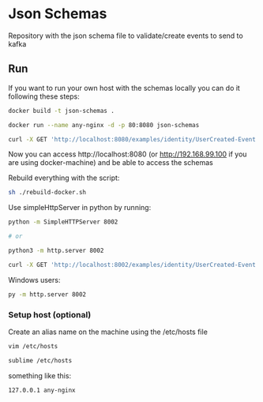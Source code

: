 # Json Schemas

Repository with the json schema file to validate/create events to send to kafka

## Run

If you want to run your own host with the schemas locally you can do it following these steps:
```bash
docker build -t json-schemas .

docker run --name any-nginx -d -p 80:8080 json-schemas

curl -X GET 'http://localhost:8080/examples/identity/UserCreated-Event.json/1.0.json'
```

Now you can access http://localhost:8080 (or http://192.168.99.100 if you are using docker-machine) and be able to access the schemas

Rebuild everything with the script: 
```bash
sh ./rebuild-docker.sh
```

Use simpleHttpServer in python by running:
```bash 
python -m SimpleHTTPServer 8002

# or 

python3 -m http.server 8002

curl -X GET 'http://localhost:8002/examples/identity/UserCreated-Event.json/1.0.json'
```

Windows users:
```bash 
py -m http.server 8002
```

### Setup host (optional)

Create an alias name on the machine using the /etc/hosts file
```bash
vim /etc/hosts

sublime /etc/hosts
```
something like this:

```
127.0.0.1 any-nginx
```